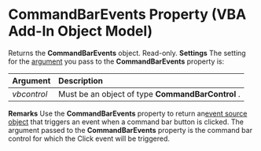 
# CommandBarEvents Property (VBA Add-In Object Model)



Returns the  **CommandBarEvents** object. Read-only.
 **Settings**
The setting for the [argument](b8bdf64f-5920-1ae9-16d0-b26d09524a30.md) you pass to the **CommandBarEvents** property is:


|**Argument**|**Description**|
|:-----|:-----|
| _vbcontrol_|Must be an object of type  **CommandBarControl** .|
 **Remarks**
Use the  **CommandBarEvents** property to return an[event source object](b8bdf64f-5920-1ae9-16d0-b26d09524a30.md) that triggers an event when a command bar button is clicked. The argument passed to the **CommandBarEvents** property is the command bar control for which the Click event will be triggered.
